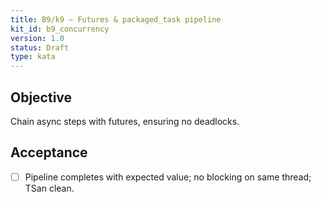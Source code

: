 ```yaml
---
title: B9/k9 — Futures & packaged_task pipeline
kit_id: b9_concurrency
version: 1.0
status: Draft
type: kata
---
```

## Objective
Chain async steps with futures, ensuring no deadlocks.
## Acceptance
- [ ] Pipeline completes with expected value; no blocking on same thread; TSan clean.
